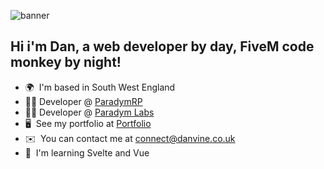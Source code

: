 ![banner](https://github.com/user-attachments/assets/68c49735-620a-4ad8-be34-7d07ade47b46)

Hi i'm Dan, a web developer by day, FiveM code monkey by night!
--------------------

* 🌍  I'm based in South West England
* 👨‍💻  Developer @ [ParadymRP](https://paradym.gg)<br>
* 👨‍💻  Developer @ [Paradym Labs](https://github.com/ParadymLabs)<br>
* 🖥️  See my portfolio at [Portfolio](http://danvine.co.uk)
* ✉️  You can contact me at [connect@danvine.co.uk](mailto:connect@danvine.co.uk)
* 🧠  I'm learning Svelte and Vue
